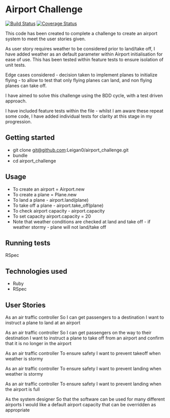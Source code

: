 # Airport Challenge

[![Build Status](https://travis-ci.org/Leigan0/airport_challenge.svg?branch=master)](https://travis-ci.org/Leigan0/airport_challenge)
[![Coverage Status](https://coveralls.io/repos/github/Leigan0/airport_challenge/badge.svg?branch=master)](https://coveralls.io/github/Leigan0/airport_challenge?branch=master)

This code has been created to complete a challenge to create an airport system to meet the user stories given.

As user story requires weather to be considered prior to land/take off, I have added weather as an default parameter within Airport initialisation for ease of use. This has been tested within feature tests to ensure isolation of unit tests.

Edge cases considered - decision taken to implement planes to initialize flying - to allow to test that only flying planes can land, and non flying planes can take off.

I have aimed to solve this challenge using the BDD cycle, with a test driven approach.

I have included feature tests within the file - whilst I am aware these repeat some code, I have added individual tests for clarity at this stage in my progression.

## Getting started
* git clone git@github.com:Leigan0/airport_challenge.git
* bundle
* cd airport_challenge

## Usage
* To create an airport = Airport.new
* To create a plane = Plane.new
* To land a plane  - airport.land(plane)
* To take off a plane -  airport.take_off(plane)
* To check airport capacity - airport.capacity
* To set capacity airport.capacity = 20
* Note that weather conditions are checked at land and take off - if weather stormy - plane will not land/take off

## Running tests
RSpec

## Technologies used
* Ruby
* RSpec

## User Stories

As an air traffic controller
So I can get passengers to a destination
I want to instruct a plane to land at an airport

As an air traffic controller
So I can get passengers on the way to their destination
I want to instruct a plane to take off from an airport and confirm that it is no longer in the airport

As an air traffic controller
To ensure safety
I want to prevent takeoff when weather is stormy

As an air traffic controller
To ensure safety
I want to prevent landing when weather is stormy

As an air traffic controller
To ensure safety
I want to prevent landing when the airport is full

As the system designer
So that the software can be used for many different airports
I would like a default airport capacity that can be overridden as appropriate
